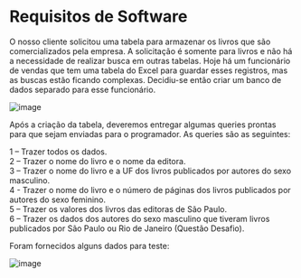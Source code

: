 # Requisitos de Software

O nosso cliente solicitou uma tabela para armazenar os livros que são comercializados pela empresa. A solicitação é somente para livros e não há a necessidade de realizar busca em outras tabelas. Hoje há um funcionário de vendas que tem uma tabela do Excel para guardar esses registros, mas as buscas estão ficando complexas. Decidiu-se então criar um banco de dados separado para esse funcionário.

![image](https://user-images.githubusercontent.com/88951059/233225926-7f61886d-c86b-4772-b5a7-aa111cd42c3e.png)

Após a criação da tabela, deveremos entregar algumas queries prontas para que sejam enviadas para o programador. As queries são as seguintes:

1 – Trazer todos os dados.                                                                                                                               
2 – Trazer o nome do livro e o nome da editora.                                                                                                   
3 – Trazer o nome do livro e a UF dos livros publicados por autores do sexo masculino.                                                                         
4 - Trazer o nome do livro e o número de páginas dos livros publicados por autores do sexo feminino.                                                     
5 – Trazer os valores dos livros das editoras de São Paulo.                                                                                  
6 – Trazer os dados dos autores do sexo masculino que tiveram livros publicados por São Paulo ou Rio de Janeiro (Questão Desafio).                         

Foram fornecidos alguns dados para teste: 

![image](https://user-images.githubusercontent.com/88951059/233225829-ff9e5b3c-47fa-48e8-b2fa-678ff41cc474.png)


